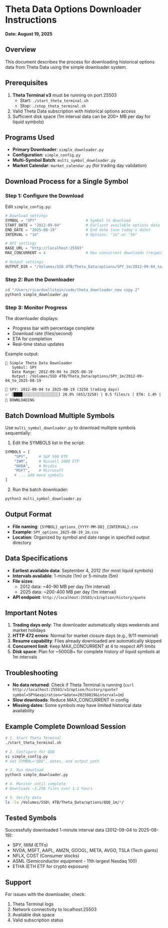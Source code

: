 # Theta Data Options Downloader Instructions
**Date: August 19, 2025**

## Overview
This document describes the process for downloading historical options data from Theta Data using the simple downloader system.

## Prerequisites
1. **Theta Terminal v3** must be running on port 25503
   - Start: `./start_theta_terminal.sh`
   - Stop: `./stop_theta_terminal.sh`
2. Valid Theta Data subscription with historical options access
3. Sufficient disk space (1m interval data can be 200+ MB per day for liquid symbols)

## Programs Used
- **Primary Downloader**: `simple_downloader.py`
- **Configuration**: `simple_config.py`
- **Multi-Symbol Batch**: `multi_symbol_downloader.py`
- **Market Calendar**: `market_calendar.py` (for trading day validation)

## Download Process for a Single Symbol

### Step 1: Configure the Download
Edit `simple_config.py`:

```python
# Download settings
SYMBOL = "SPY"                      # Symbol to download
START_DATE = "2012-09-04"           # Earliest available options data
END_DATE = "2025-08-19"             # End date (use today's date)
INTERVAL = "1m"                     # Options: "1m" or "5m"

# API settings
BASE_URL = "http://localhost:25503"
MAX_CONCURRENT = 4                  # Max concurrent downloads (respect API limits)

# Output settings
OUTPUT_DIR = "/Volumes/SSD 4TB/Theta_Data/options/SPY_1m/2012-09-04_to_2025-08-19"
```

### Step 2: Run the Downloader
```bash
cd "/Users/ricardoellstein/code/theta_downloader_new copy 2"
python3 simple_downloader.py
```

### Step 3: Monitor Progress
The downloader displays:
- Progress bar with percentage complete
- Download rate (files/second)
- ETA for completion
- Real-time status updates

Example output:
```
🚀 Simple Theta Data Downloader
   Symbol: SPY
   Date Range: 2012-09-04 to 2025-08-19
   Output: /Volumes/SSD 4TB/Theta_Data/options/SPY_1m/2012-09-04_to_2025-08-19

🎯 SPY: 2012-09-04 to 2025-08-19 (3258 trading days)
📈 [████░░░░░░░░░░░░░░░░] 20.0% (651/3258) | 0.5 files/s | ETA: 1.4h | 🔄 DOWNLOADING
```

## Batch Download Multiple Symbols
Use `multi_symbol_downloader.py` to download multiple symbols sequentially:

1. Edit the SYMBOLS list in the script:
```python
SYMBOLS = [
    "SPY",     # S&P 500 ETF
    "IWM",     # Russell 2000 ETF  
    "NVDA",    # Nvidia
    "MSFT",    # Microsoft
    # ... add more symbols
]
```

2. Run the batch downloader:
```bash
python3 multi_symbol_downloader.py
```

## Output Format
- **File naming**: `{SYMBOL}_options_{YYYY-MM-DD}_{INTERVAL}.csv`
- **Example**: `SPY_options_2025-08-19_1m.csv`
- **Location**: Organized by symbol and date range in specified output directory

## Data Specifications
- **Earliest available data**: September 4, 2012 (for most liquid symbols)
- **Intervals available**: 1-minute (1m) or 5-minute (5m)
- **File sizes**: 
  - 2012 data: ~40-90 MB per day (1m interval)
  - 2025 data: ~200-400 MB per day (1m interval)
- **API endpoint**: `http://localhost:25503/v3/option/history/quote`

## Important Notes
1. **Trading days only**: The downloader automatically skips weekends and market holidays
2. **HTTP 472 errors**: Normal for market closure days (e.g., 9/11 memorial)
3. **Resume capability**: Files already downloaded are automatically skipped
4. **Concurrent limit**: Keep MAX_CONCURRENT at 4 to respect API limits
5. **Disk space**: Plan for ~500GB+ for complete history of liquid symbols at 1m intervals

## Troubleshooting
- **No data returned**: Check if Theta Terminal is running (`curl http://localhost:25503/v3/option/history/quote?symbol=SPY&expiration=*&date=20250819&interval=1m`)
- **Slow downloads**: Reduce MAX_CONCURRENT in config
- **Missing dates**: Some symbols may have limited historical data availability

## Example Complete Download Session
```bash
# 1. Start Theta Terminal
./start_theta_terminal.sh

# 2. Configure for QQQ
vi simple_config.py
# Set SYMBOL="QQQ", dates, and output path

# 3. Run download
python3 simple_downloader.py

# 4. Monitor until complete
# Downloads ~3,258 files over 1-2 hours

# 5. Verify data
ls -la /Volumes/SSD\ 4TB/Theta_Data/options/QQQ_1m/*/
```

## Tested Symbols
Successfully downloaded 1-minute interval data (2012-09-04 to 2025-08-19):
- SPY, IWM (ETFs)
- NVDA, MSFT, AAPL, AMZN, GOOGL, META, AVGO, TSLA (Tech giants)
- NFLX, COST (Consumer stocks)
- ASML (Semiconductor equipment - 11th largest Nasdaq 100)
- ETHA (ETH ETF for crypto exposure)

## Support
For issues with the downloader, check:
1. Theta Terminal logs
2. Network connectivity to localhost:25503
3. Available disk space
4. Valid subscription status